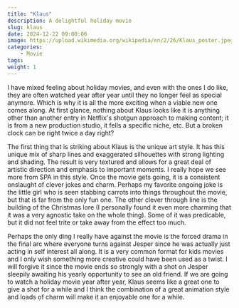 ```yaml
---
title: "Klaus"
description: A delightful holiday movie
slug: klaus
date: 2024-12-22 09:00:00
image: https://upload.wikimedia.org/wikipedia/en/2/26/Klaus_poster.jpeg
categories:
    - Movie
tags:
weight: 1
---
```


I have mixed feeling about holiday movies, and even with the ones I do like, they are often watched year after year until they no longer feel as special anymore. Which is why it is all the more exciting when a viable new one comes along. At first glance, nothing about Klaus looks like it is anything other than another entry in Netflix's shotgun approach to making content; it is from a new production studio, it fells a specific niche, etc. But a broken clock can be right twice a day right?

The first thing that is striking about Klaus is the unique art style. It has this unique mix of sharp lines and exaggerated silhouettes with strong lighting and shading. The result is very textured and allows for a great deal of artistic direction and emphasis to important moments. I really hope we see more from SPA in this style. Once the movie gets going, it is a consistent onslaught of clever jokes and charm. Perhaps my favorite ongoing joke is the little girl who is seen stabbing carrots into things throughout the movie, but that is far from the only fun one. The other clever through line is the building of the Christmas lore (I personally found it even more charming that it was a very agnostic take on the whole thing). Some of it was predicable, but it did not feel trite or take away from the effect too much.

Perhaps the only ding I really have against the movie is the forced drama in the final arc where everyone turns against Jesper since he was actually just acting in self interest all along. It is a very common format for kids movies and I only wish something more creative could have been used as a twist. I will forgive it since the movie ends so strongly with a shot on Jesper sleepily awaiting his yearly opportunity to see an old friend. If we are going to watch a holiday movie year after year, Klaus seems like a great one to give a shot for a while and I think the combination of a great animation style and loads of charm will make it an enjoyable one for a while.
